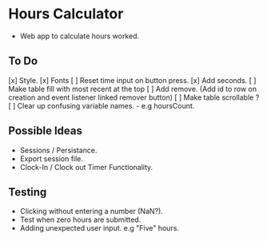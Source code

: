 Hours Calculator
================
- Web app to calculate hours worked.

To Do
-----
[x] Style.
[x] Fonts
[ ] Reset time input on button press.
[x] Add seconds.
[ ] Make table fill with most recent at the top
[ ] Add remove. (Add id to row on creation and event listener linked remover button)
[ ] Make table scrollable ?
[ ] Clear up confusing variable names. - e.g hoursCount.

Possible Ideas
--------------
- Sessions / Persistance.
- Export session file.
- Clock-In / Clock out Timer Functionality.

Testing
-------
- Clicking without entering a number (NaN?).
- Test when zero hours are submitted.
- Adding unexpected user input. e.g "Five" hours.
